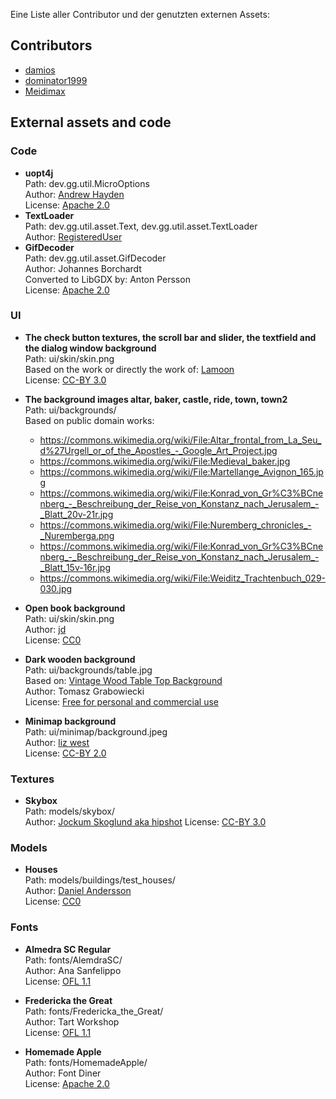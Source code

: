 Eine Liste aller Contributor und der genutzten externen Assets:

## Contributors
- [damios](https://github.com/crykn)
- [dominator1999](https://github.com/dominator1999)
- [Meidimax](https://github.com/Meidimax99)

## External assets and code
### Code
- **uopt4j**\
  Path: dev.gg.util.MicroOptions\
  Author: [Andrew Hayden](https://github.com/andrewhayden/uopt4j)\
  License: [Apache 2.0](http://www.apache.org/licenses/LICENSE-2.0)
- **TextLoader**\
  Path: dev.gg.util.asset.Text, dev.gg.util.asset.TextLoader \
  Author: [RegisteredUser](https://gamedev.stackexchange.com/a/101331)
- **GifDecoder**\
  Path: dev.gg.util.asset.GifDecoder\
  Author: Johannes Borchardt\
  Converted to LibGDX by: Anton Persson\
  License: [Apache 2.0](http://www.apache.org/licenses/LICENSE-2.0)
  
### UI
- **The check button textures, the scroll bar and slider, the textfield and the dialog window background**\
  Path: ui/skin/skin.png\
  Based on the work or directly the work of: [Lamoon](https://opengameart.org/content/rpg-gui-construction-kit-v10)\
  License: [CC-BY 3.0](https://creativecommons.org/licenses/by/3.0/legalcode)
  
- **The background images altar, baker, castle, ride, town, town2**\
  Path: ui/backgrounds/\
  Based on public domain works:
  - https://commons.wikimedia.org/wiki/File:Altar_frontal_from_La_Seu_d%27Urgell_or_of_the_Apostles_-_Google_Art_Project.jpg
  - https://commons.wikimedia.org/wiki/File:Medieval_baker.jpg
  - https://commons.wikimedia.org/wiki/File:Martellange_Avignon_165.jpg
  - https://commons.wikimedia.org/wiki/File:Konrad_von_Gr%C3%BCnenberg_-_Beschreibung_der_Reise_von_Konstanz_nach_Jerusalem_-_Blatt_20v-21r.jpg
  - https://commons.wikimedia.org/wiki/File:Nuremberg_chronicles_-_Nuremberga.png
  - https://commons.wikimedia.org/wiki/File:Konrad_von_Gr%C3%BCnenberg_-_Beschreibung_der_Reise_von_Konstanz_nach_Jerusalem_-_Blatt_15v-16r.jpg
  - https://commons.wikimedia.org/wiki/File:Weiditz_Trachtenbuch_029-030.jpg
  
- **Open book background**\
  Path: ui/skin/skin.png\
  Author: [jd](https://opengameart.org/content/old-pagesflip-with-sound)\
  License: [CC0](https://creativecommons.org/publicdomain/zero/1.0/legalcode)
  
- **Dark wooden background**\
  Path: ui/backgrounds/table.jpg\
  Based on: [Vintage Wood Table Top Background](http://www.wildtextures.com/wp-content/uploads/wildtextures_vintage-pine-table-top.jpg)\
  Author: Tomasz Grabowiecki\
  License: [Free for personal and commercial use](http://www.wildtextures.com/terms-of-use/)
  
- **Minimap background**\
  Path: ui/minimap/background.jpeg\
  Author: [liz west](https://www.flickr.com/photos/53133240@N00/5409800774)\
  License: [CC-BY 2.0](https://creativecommons.org/licenses/by/2.0/legalcode)
  
### Textures
- **Skybox**\
  Path: models/skybox/\
  Author: [Jockum Skoglund aka hipshot](www.zfight.com)
  License: [CC-BY 3.0](https://creativecommons.org/licenses/by/3.0/legalcode)
  
### Models
- **Houses**\
  Path: models/buildings/test_houses/\
  Author: [Daniel Andersson](https://opengameart.org/content/medieval-house-pack)\
  License: [CC0](https://creativecommons.org/publicdomain/zero/1.0/legalcode)
  
### Fonts
- **Almedra SC Regular**\
  Path: fonts/AlemdraSC/\
  Author: Ana Sanfelippo\
  License: [OFL 1.1](http://scripts.sil.org/cms/scripts/page.php?site_id=nrsi&id=OFL_web)
  
- **Fredericka the Great**\
  Path: fonts/Fredericka_the_Great/\
  Author: Tart Workshop\
  License: [OFL 1.1](http://scripts.sil.org/cms/scripts/page.php?site_id=nrsi&id=OFL_web)
  
- **Homemade Apple**\
  Path: fonts/HomemadeApple/\
  Author: Font Diner\
  License: [Apache 2.0](https://www.apache.org/licenses/LICENSE-2.0)